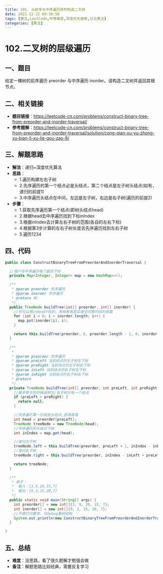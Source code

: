 ```yaml
---
title: 105. 从前序与中序遍历序列构造二叉树
date: 2021-12-22 00:30:50
tags: [算法,LeetCode,中等难度,深度优先搜索,分治算法]
categories: [算法]
---
```


# 102.二叉树的层级遍历
## 一、题目
给定一棵树的前序遍历 preorder 与中序遍历  inorder。请构造二叉树并返回其根节点。

## 二、相关链接
* **题目链接**：https://leetcode-cn.com/problems/construct-binary-tree-from-preorder-and-inorder-traversal/
* **参考题解**：https://leetcode-cn.com/problems/construct-binary-tree-from-preorder-and-inorder-traversal/solution/cong-qian-xu-yu-zhong-xu-bian-li-xu-lie-gou-zao-9/

## 三、解题思路
* **解法**：递归+深度优先算法
* **思路**： 
    * 1.遍历构建左右子树
    * 2.先序遍历的第一个结点必是头结点，第二个结点是左子树头结点(如有，递归的前提1)
    * 3.中序遍历头结点在中间，左边是左子树，右边是右子树(遍历的前提2)
* **步骤**：
    * 1.获取先序遍历第一个结点(即树头结点head)
    * 2.根据head去中序遍历找到下标inIndex
    * 3.根据inIndex去计算左右子树的范围(各自的左右下标)
    * 4.根据第3步计算的左右子树长度去先序遍历找到左右子树
    * 5.遍历1234
  
## 四、代码
```java
public class ConstructBinaryTreeFromPreorderAndInorderTraversal {

  //用户存中序遍历每个数的下标
  private Map<Integer, Integer> map = new HashMap<>();

  /**
   * @param preorder 先序遍历
   * @param inorder 中序遍历
   * @return 树
   */
  public TreeNode buildTree(int[] preorder, int[] inorder) {
    //也可以用indexOf找到，用哈希表其实是空间换时间的思路
    for (int i = 0; i < inorder.length; i++) {
      map.put(inorder[i], i);
    }

    return this.buildTree(preorder, 0, preorder.length - 1, 0, inorder.length - 1);//理论上先序和后续
  }

  /**
   *
   * @param preorder 先序遍历
   * @param preLeft 当前结点的左子树左下标
   * @param preRight 当前结点的左子树右下标
   * @param inLeft 当前结点的右子树左下标
   * @param inRight 当前结点的右子树右下标
   * @return
   */
  private TreeNode buildTree(int[] preorder, int preLeft, int preRight, int inLeft, int inRight) {
    //最多等于的时候说明左/右子树只有一个结点
    if (preLeft > preRight) {
      return null;
    }

    //先序遍历第一位就是头结点,获得其值
    int head = preorder[preLeft];
    TreeNode treeNode = new TreeNode(head);
    //中序遍历的头结点下标
    int inIndex = map.get(head);

    //递归左子树
    treeNode.left = this.buildTree(preorder, preLeft + 1, inIndex - inLeft + preLeft, inLeft, inIndex - 1);
    //递归右子树
    treeNode.right = this.buildTree(preorder, inIndex - inLeft + preLeft + 1, preRight, inIndex + 1, inRight);

    return treeNode;
  }

  /**
   * 例子：
   *  输入：[3,9,20,15,7]
   *  输出：[9,3,15,20,7]
   */
  public static void main(String[] args) {
    int preorder[] = new int[]{3, 9, 20, 15, 7};
    int inorder[] = new int[]{9, 3, 15, 20, 7};
    //不做打印要求，可debug看树结构
    System.out.println(new ConstructBinaryTreeFromPreorderAndInorderTraversal().buildTree(preorder, inorder));
  }

}
```

## 五、总结
* **难度**：没思路，看了很久题解才勉强会做
* **备注**：解题思路比较经典，需要反复学习